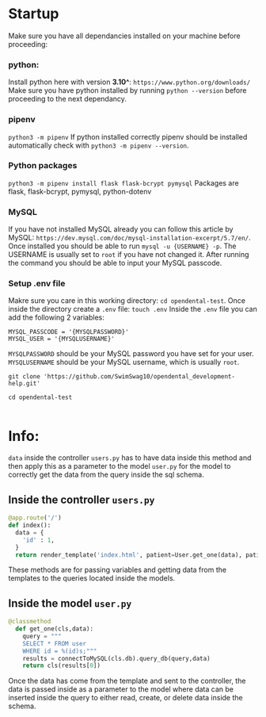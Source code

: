 # Startup
Make sure you have all dependancies installed on your machine before proceeding:

### python: 
Install python here with version <b>3.10^</b>:
`https://www.python.org/downloads/`
Make sure you have python installed by running `python --version` before proceeding to the next dependancy.

### pipenv
`python3 -m pipenv`
If python installed correctly pipenv should be installed automatically check with `python3 -m pipenv --version`.

### Python packages
`python3 -m pipenv install flask flask-bcrypt pymysql`
Packages are flask, flask-bcrypt, pymysql, python-dotenv

### MySQL
If you have not installed MySQL already you can follow this article by MySQL: `https://dev.mysql.com/doc/mysql-installation-excerpt/5.7/en/`.
Once installed you should be able to run `mysql -u {USERNAME} -p`. The USERNAME is usually set to `root` if you have not changed it.
After running the command you should be able to input your MySQL passcode.

### Setup .env file
Makre sure you care in this working directory: `cd opendental-test`. Once inside the directory create a `.env` file:
`touch .env`
Inside the `.env` file you can add the following 2 variables:
```
MYSQL_PASSCODE = '{MYSQLPASSWORD}'
MYSQL_USER = '{MYSQLUSERNAME}'
```
`MYSQLPASSWORD` should be your MySQL password you have set for your user. `MYSQLUSERNAME` should be your MySQL username, which is usually `root`.


``` shell
git clone 'https://github.com/SwimSwag10/opendental_development-help.git'
```

```
cd opendental-test
```

```

```

# Info:
`data` inside the controller `users.py` has to have data inside this method and then apply this as a parameter to the model `user.py` for the model to correctly get the data from the query inside the sql schema.

## Inside the controller `users.py`
``` python
@app.route('/')
def index():
  data = {
    'id' : 1,
  }
  return render_template('index.html', patient=User.get_one(data), patients=User.get_all)
```
These methods are for passing variables and getting data from the templates to the queries located inside the models.

## Inside the model `user.py`
``` python
@classmethod
  def get_one(cls,data):
    query = """
    SELECT * FROM user 
    WHERE id = %(id)s;"""
    results = connectToMySQL(cls.db).query_db(query,data)
    return cls(results[0])
```
Once the data has come from the template and sent to the controller, the data is passed inside as a parameter to the model where data can be inserted inside the query to either read, create, or delete data inside the schema.